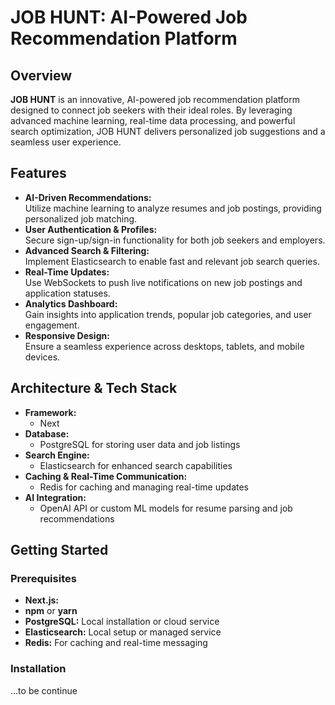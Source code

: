# JOB HUNT: AI-Powered Job Recommendation Platform

## Overview

**JOB HUNT** is an innovative, AI-powered job recommendation platform designed to connect job seekers with their ideal roles. By leveraging advanced machine learning, real-time data processing, and powerful search optimization, JOB HUNT delivers personalized job suggestions and a seamless user experience.

## Features

- **AI-Driven Recommendations:**  
  Utilize machine learning to analyze resumes and job postings, providing personalized job matching.
- **User Authentication & Profiles:**  
  Secure sign-up/sign-in functionality for both job seekers and employers.
- **Advanced Search & Filtering:**  
  Implement Elasticsearch to enable fast and relevant job search queries.
- **Real-Time Updates:**  
  Use WebSockets to push live notifications on new job postings and application statuses.
- **Analytics Dashboard:**  
  Gain insights into application trends, popular job categories, and user engagement.
- **Responsive Design:**  
  Ensure a seamless experience across desktops, tablets, and mobile devices.

## Architecture & Tech Stack

- **Framework:**  
  - Next
- **Database:**  
  - PostgreSQL for storing user data and job listings
- **Search Engine:**  
  - Elasticsearch for enhanced search capabilities
- **Caching & Real-Time Communication:**  
  - Redis for caching and managing real-time updates
- **AI Integration:**  
  - OpenAI API or custom ML models for resume parsing and job recommendations

## Getting Started

### Prerequisites

- **Next.js:**
- **npm** or **yarn**
- **PostgreSQL:** Local installation or cloud service
- **Elasticsearch:** Local setup or managed service
- **Redis:** For caching and real-time messaging

### Installation
...to be continue
